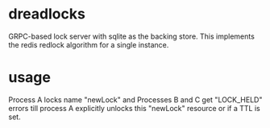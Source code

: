 # dreadlocks
GRPC-based lock server with sqlite as the backing store. This implements the redis redlock algorithm for a single instance. 

# usage
Process A locks name "newLock" and Processes B and C get "LOCK_HELD" errors till process A explicitly unlocks this "newLock" resource or if a TTL is set.